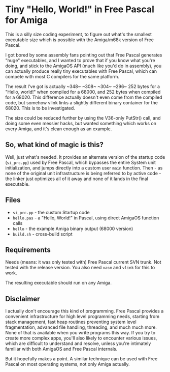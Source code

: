 # Tiny "Hello, World!" in Free Pascal for Amiga

This is a silly size coding experiment, to figure out what's the smallest
executable size which is possible with the Amiga/m68k version of Free Pascal.

I got bored by some assembly fans pointing out that Free Pascal generates
"huge" executables, and I wanted to prove that if you know what you're doing,
and stick to the AmigaOS API (much like you'd do in assembly), you can actually
produce really tiny executables with Free Pascal, which can compete with most
C compilers for the same platform.

The result I've got is actually ~348~ ~308~ ~304~ ~296~ 252 bytes for a "Hello, world!" when
compiled for a 68000, and 252 bytes when compiled for a 68020. This difference
actually doesn't even come from the compiled code, but somehow vlink links a
slightly different binary container for the 68020. This is to be investigated.

The size could be reduced further by using the V36-only PutStr() call, and
doing some even messier hacks, but wanted something which works on every Amiga,
and it's clean enough as an example.

## So, what kind of magic is this?

Well, just what's needed. It provides an alternate version of the startup code
(`si_prc.pp`) used by Free Pascal, which bypasses the entire System unit
initialization, and jumps directly into a custom user `main` function.
Then - as none of the original unit infrastructure is being referred to by
active code - the linker just optimizes all of it away and none of it lands in
the final executable.

## Files

* `si_prc.pp` - the custom Startup code
* `hello.pas` - a "Hello, World!" in Pascal, using direct AmigaOS function calls
* `hello`     - the example Amiga binary output (68000 version)
* `build.sh`  - cross-build script

## Requirements

Needs (means: it was only tested with)  Free Pascal current SVN trunk. Not tested
with the release version. You also need `vasm` and `vlink` for this to work.

The resulting executable should run on any Amiga.

## Disclaimer

I actually don't encourage this kind of programming. Free Pascal provides a
convenient infrastructure for high level programming needs, starting from stack
management, fast heap routines preventing system level fragmentation, advanced
file handling, threading, and much much more. None of that is available when you
write programs this way. If you try to create more complex apps, you'll also likely
to encounter various issues, which are difficult to understand and resolve, unless
you're intimately familiar with both AmigaOS and Free Pascal internals.

But it hopefully makes a point. A similar technique can be used with Free Pascal on
most operating systems, not only Amiga actually.
